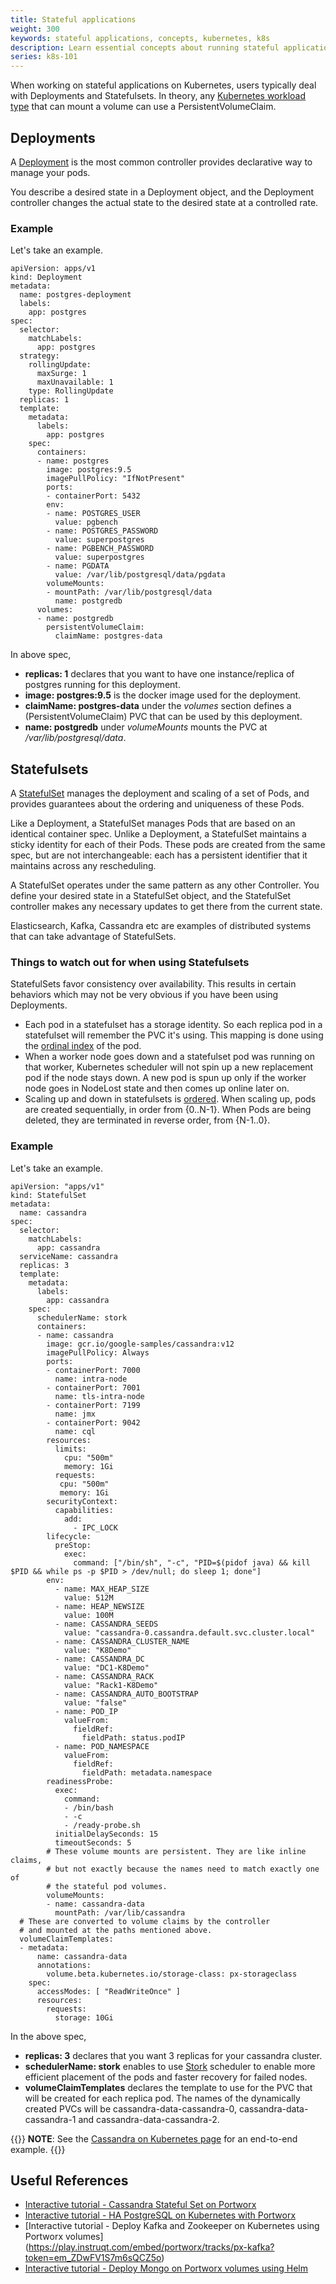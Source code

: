 ```yaml
---
title: Stateful applications
weight: 300
keywords: stateful applications, concepts, kubernetes, k8s
description: Learn essential concepts about running stateful applications using persistent volumes on Kubernetes
series: k8s-101
---
```


When working on stateful applications on Kubernetes, users typically deal with Deployments and Statefulsets. In theory, any [Kubernetes workload type](https://kubernetes.io/docs/concepts/workloads/) that can mount a volume can use a PersistentVolumeClaim.

## Deployments

A [Deployment](https://kubernetes.io/docs/concepts/workloads/controllers/deployment/) is the most common controller provides declarative way to manage your pods.

You describe a desired state in a Deployment object, and the Deployment controller changes the actual state to the desired state at a controlled rate.

### Example

Let's take an example.

```text
apiVersion: apps/v1
kind: Deployment
metadata:
  name: postgres-deployment
  labels:
    app: postgres
spec:
  selector:
    matchLabels:
      app: postgres
  strategy:
    rollingUpdate:
      maxSurge: 1
      maxUnavailable: 1
    type: RollingUpdate
  replicas: 1
  template:
    metadata:
      labels:
        app: postgres
    spec:
      containers:
      - name: postgres
        image: postgres:9.5
        imagePullPolicy: "IfNotPresent"
        ports:
        - containerPort: 5432
        env:
        - name: POSTGRES_USER
          value: pgbench
        - name: POSTGRES_PASSWORD
          value: superpostgres
        - name: PGBENCH_PASSWORD
          value: superpostgres
        - name: PGDATA
          value: /var/lib/postgresql/data/pgdata
        volumeMounts:
        - mountPath: /var/lib/postgresql/data
          name: postgredb
      volumes:
      - name: postgredb
        persistentVolumeClaim:
          claimName: postgres-data
```

In above spec,

* **replicas: 1** declares that you want to have one instance/replica of postgres running for this deployment.
* **image: postgres:9.5** is the docker image used for the deployment.
* **claimName: postgres-data** under the *volumes* section defines a (PersistentVolumeClaim) PVC that can be used by this deployment.
* **name: postgredb** under *volumeMounts* mounts the PVC at */var/lib/postgresql/data*.

## Statefulsets

A [StatefulSet](https://kubernetes.io/docs/concepts/workloads/controllers/statefulset/) manages the deployment and scaling of a set of Pods, and provides guarantees about the ordering and uniqueness of these Pods.

Like a Deployment, a StatefulSet manages Pods that are based on an identical container spec. Unlike a Deployment, a StatefulSet maintains a sticky identity for each of their Pods. These pods are created from the same spec, but are not interchangeable: each has a persistent identifier that it maintains across any rescheduling.

A StatefulSet operates under the same pattern as any other Controller. You define your desired state in a StatefulSet object, and the StatefulSet controller makes any necessary updates to get there from the current state.

Elasticsearch, Kafka, Cassandra etc are examples of distributed systems that can take advantage of StatefulSets.

### Things to watch out for when using Statefulsets

StatefulSets favor consistency over availability. This results in certain behaviors which may not be very obvious if you have been using Deployments.

* Each pod in a statefulset has a storage identity. So each replica pod in a statefulset will remember the PVC it's using. This mapping is done using the [ordinal index](https://kubernetes.io/docs/concepts/workloads/controllers/statefulset/#pod-identity) of the pod.
* When a worker node goes down and a statefulset pod was running on that worker, Kubernetes scheduler will not spin up a new replacement pod if the node stays down. A new pod is spun up only if the worker node goes in NodeLost state and then comes up online later on.
* Scaling up and down in statefulsets is [ordered](https://kubernetes.io/docs/concepts/workloads/controllers/statefulset/#deployment-and-scaling-guarantees). When scaling up, pods are created sequentially, in order from {0..N-1}. When Pods are being deleted, they are terminated in reverse order, from {N-1..0}.

### Example

Let's take an example.

```text
apiVersion: "apps/v1"
kind: StatefulSet
metadata:
  name: cassandra
spec:
  selector:
    matchLabels:
      app: cassandra
  serviceName: cassandra
  replicas: 3
  template:
    metadata:
      labels:
        app: cassandra
    spec:
      schedulerName: stork
      containers:
      - name: cassandra
        image: gcr.io/google-samples/cassandra:v12
        imagePullPolicy: Always
        ports:
        - containerPort: 7000
          name: intra-node
        - containerPort: 7001
          name: tls-intra-node
        - containerPort: 7199
          name: jmx
        - containerPort: 9042
          name: cql
        resources:
          limits:
            cpu: "500m"
            memory: 1Gi
          requests:
           cpu: "500m"
           memory: 1Gi
        securityContext:
          capabilities:
            add:
              - IPC_LOCK
        lifecycle:
          preStop:
            exec:
              command: ["/bin/sh", "-c", "PID=$(pidof java) && kill $PID && while ps -p $PID > /dev/null; do sleep 1; done"]
        env:
          - name: MAX_HEAP_SIZE
            value: 512M
          - name: HEAP_NEWSIZE
            value: 100M
          - name: CASSANDRA_SEEDS
            value: "cassandra-0.cassandra.default.svc.cluster.local"
          - name: CASSANDRA_CLUSTER_NAME
            value: "K8Demo"
          - name: CASSANDRA_DC
            value: "DC1-K8Demo"
          - name: CASSANDRA_RACK
            value: "Rack1-K8Demo"
          - name: CASSANDRA_AUTO_BOOTSTRAP
            value: "false"
          - name: POD_IP
            valueFrom:
              fieldRef:
                fieldPath: status.podIP
          - name: POD_NAMESPACE
            valueFrom:
              fieldRef:
                fieldPath: metadata.namespace
        readinessProbe:
          exec:
            command:
            - /bin/bash
            - -c
            - /ready-probe.sh
          initialDelaySeconds: 15
          timeoutSeconds: 5
        # These volume mounts are persistent. They are like inline claims,
        # but not exactly because the names need to match exactly one of
        # the stateful pod volumes.
        volumeMounts:
        - name: cassandra-data
          mountPath: /var/lib/cassandra
  # These are converted to volume claims by the controller
  # and mounted at the paths mentioned above.
  volumeClaimTemplates:
  - metadata:
      name: cassandra-data
      annotations:
        volume.beta.kubernetes.io/storage-class: px-storageclass
    spec:
      accessModes: [ "ReadWriteOnce" ]
      resources:
        requests:
          storage: 10Gi
```

In the above spec,

* **replicas: 3** declares that you want 3 replicas for your cassandra cluster.
* **schedulerName: stork** enables to use [Stork](https://github.com/libopenstorage/stork) scheduler to enable more efficient placement of the pods and faster recovery for failed nodes.
* **volumeClaimTemplates** declares the template to use for the PVC that will be created for each replica pod. The names of the dynamically created PVCs will be cassandra-data-cassandra-0, cassandra-data-cassandra-1 and cassandra-data-cassandra-2.

{{<info>}}
**NOTE**: See the [Cassandra on Kubernetes page](/portworx-install-with-kubernetes/application-install-with-kubernetes/cassandra) for an end-to-end example.
{{</info>}}

## Useful References

* [Interactive tutorial - Cassandra Stateful Set on Portworx](https://play.instruqt.com/embed/portworx/tracks/px-cassandra-2-6?token=em_jXUaiIqY-ytFcXEx)
* [Interactive tutorial - HA PostgreSQL on Kubernetes with Portworx](https://play.instruqt.com/embed/portworx/tracks/px-k8s-postgres-all-in-one?token=em_8fntBRLNv6ojyejP)
* [Interactive tutorial - Deploy Kafka and Zookeeper on Kubernetes using Portworx volumes] (https://play.instruqt.com/embed/portworx/tracks/px-kafka?token=em_ZDwFV1S7m6sQCZ5o)
* [Interactive tutorial - Deploy Mongo on Portworx volumes using Helm](https://play.instruqt.com/embed/portworx/tracks/px-helm-mongo?token=em_mQ7CBQc0ZgRZ0wNE)
